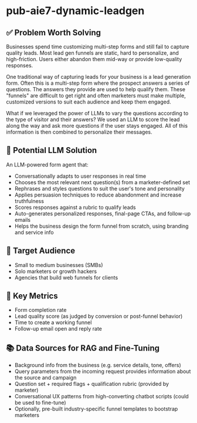# pub-aie7-dynamic-leadgen

## ✅ Problem Worth Solving

Businesses spend time customizing multi-step forms and still fail to capture quality leads. Most lead gen funnels are static, hard to personalize, and high-friction. Users either abandon them mid-way or provide low-quality responses.

One traditional way of capturing leads for your business is a lead generation form. Often this is a multi-step form where the prospect answers a series of questions. The answers they provide are used to help qualify them. These "funnels" are difficult to get right and often marketers must make multiple, customized versions to suit each audience and keep them engaged.

What if we leveraged the power of LLMs to vary the questions according to the type of visitor and their answers? We used an LLM to score the lead along the way and ask more questions if the user stays engaged. All of this information is then combined to personalize their messages.

## 🧠 Potential LLM Solution

An LLM-powered form agent that:

- Conversationally adapts to user responses in real time
- Chooses the most relevant next question(s) from a marketer-defined set
- Rephrases and styles questions to suit the user's tone and personality
- Applies persuasion techniques to reduce abandonment and increase truthfulness
- Scores responses against a rubric to qualify leads
- Auto-generates personalized responses, final-page CTAs, and follow-up emails
- Helps the business design the form funnel from scratch, using branding and service info

## 🎯 Target Audience

- Small to medium businesses (SMBs)
- Solo marketers or growth hackers
- Agencies that build web funnels for clients

## 📏 Key Metrics

- Form completion rate
- Lead quality score (as judged by conversion or post-funnel behavior)
- Time to create a working funnel
- Follow-up email open and reply rate

## 📚 Data Sources for RAG and Fine-Tuning

- Background info from the business (e.g. service details, tone, offers)
- Query parameters from the incoming request provides information about the source and campaign
- Question set + required flags + qualification rubric (provided by marketer)
- Conversational UX patterns from high-converting chatbot scripts (could be used to fine-tune)
- Optionally, pre-built industry-specific funnel templates to bootstrap marketers
